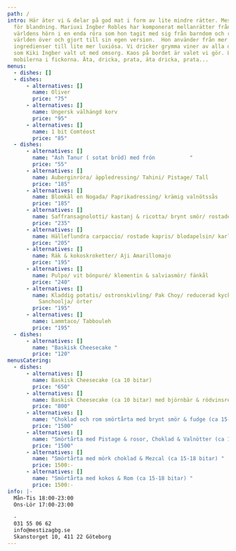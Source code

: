 ```yaml
---
path: /
intro: Här äter vi & delar på god mat i form av lite mindre rätter. Mestiza står
  för blandning. Mariuxi Ingber Robles har komponerat mellanrätter från alla
  världens hörn i en enda röra som hon tagit med sig från barndom och resor
  världen över och gjort till sin egen version.  Hon använder från mer enkla
  ingredienser till lite mer luxiösa. Vi dricker grymma viner av alla dess slag,
  som Kiki Ingber valt ut med omsorg. Kaos på bordet är valet vi gör. Lämna
  mobilerna i fickorna. Äta, dricka, prata, äta dricka, prata...
menus:
  - dishes: []
  - dishes:
      - alternatives: []
        name: Oliver
        price: "75"
      - alternatives: []
        name: Ungersk välhängd korv
        price: "95"
      - alternatives: []
        name: 1 bit Comtéost
        price: "85"
  - dishes:
      - alternatives: []
        name: "Ash Tanur ( sotat bröd) med frön           "
        price: "55"
      - alternatives: []
        name: Auberginröra/ äppledressing/ Tahini/ Pistage/ Tall
        price: "185"
      - alternatives: []
        name: Blomkål en Nogada/ Paprikadressing/ krämig valnötssås
        price: "185"
      - alternatives: []
        name: Saffransagnolotti/ kastanj & ricotta/ brynt smör/ rostade pinjenötter
        price: "235"
      - alternatives: []
        name: Hälleflundra carpaccio/ rostade kapris/ blodapelsin/ karljohansolja
        price: "205"
      - alternatives: []
        name: Räk & kokoskroketter/ Aji Amarillomajo
        price: "195"
      - alternatives: []
        name: Pulpo/ vit bönpuré/ klementin & salviasmör/ fänkål
        price: "240"
      - alternatives: []
        name: Kladdig potatis/ ostronskivling/ Pak Choy/ reducerad kycklingsfond/ Chili/
          Sanchoolja/ örter
        price: "195"
      - alternatives: []
        name: Lammtaco/ Tabbouleh
        price: "195"
  - dishes:
      - alternatives: []
        name: "Baskisk Cheesecake "
        price: "120"
menusCatering:
  - dishes:
      - alternatives: []
        name: Baskisk Cheesecake (ca 10 bitar)
        price: "650"
      - alternatives: []
        name: Baskisk Cheesecake (ca 10 bitar) med björnbär & rödvinsreduktion
        price: "800"
      - alternatives: []
        name: "Choklad och rom smörtårta med brynt smör & fudge (ca 15-18 bitar) "
        price: "1500"
      - alternatives: []
        name: "Smörtårta med Pistage & rosor, Choklad & Valnötter (ca 15-18 bitar) "
        price: "1500"
      - alternatives: []
        name: "Smörtårta med mörk choklad & Mezcal (ca 15-18 bitar) "
        price: 1500:-
      - alternatives: []
        name: "Smörtårta med kokos & Rom (ca 15-18 bitar) "
        price: 1500:-
info: |-
  Mån-Tis 18:00-23:00
  Ons-Lör 17:00-23:00

  -
  031 55 06 62
  info@mestizagbg.se
  Skanstorget 10, 411 22 Göteborg
---
```

